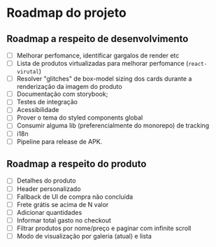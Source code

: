 # Roadmap do projeto

## Roadmap a respeito de desenvolvimento

- [ ] Melhorar perfomance, identificar gargalos de render etc
- [ ] Lista de produtos virtualizadas para melhorar perfomance (`react-virutal`)
- [ ] Resolver "glitches" de box-model sizing dos cards durante a renderização da imagem do produto
- [ ] Documentação com storybook;
- [ ] Testes de integração
- [ ] Acessibilidade
- [ ] Prover o tema do styled components global
- [ ] Consumir alguma lib (preferencialmente do monorepo) de tracking
- [ ] i18n
- [ ] Pipeline para release de APK.

## Roadmap a respeito do produto

- [ ] Detalhes do produto
- [ ] Header personalizado
- [ ] Fallback de UI de compra não concluída
- [ ] Frete grátis se acima de N valor
- [ ] Adicionar quantidades
- [ ] Informar total gasto no checkout
- [ ] Filtrar produtos por nome/preço e paginar com infinite scroll
- [ ] Modo de visualização por galeria (atual) e lista
